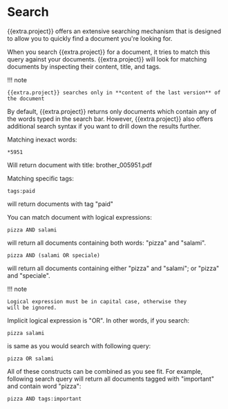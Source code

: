 # Search

{{extra.project}} offers an extensive searching mechanism that is designed to allow you to quickly find a document you're looking for.

When you search {{extra.project}} for a document, it tries to match this query
against your documents. {{extra.project}} will look for matching documents by
inspecting their content, title, and tags.

!!! note

	{{extra.project}} searches only in **content of the last version** of the document


By default, {{extra.project}} returns only documents which contain any of the
words typed in the search bar. However, {{extra.project}} also offers
additional search syntax if you want to drill down the results further.

Matching inexact words:

	*5951

Will return document with title: brother_005951.pdf

Matching specific tags:

	tags:paid

will return documents with tag "paid"


You can match document with logical expressions:

	pizza AND salami

will return all documents containing both words: "pizza" and "salami".

	pizza AND (salami OR speciale)

will return all documents containing either "pizza" and "salami";
or "pizza" and "speciale".

!!! note

	Logical expression must be in capital case, otherwise they
	will be ignored.

Implicit logical expression is "OR". In other words, if you search:

	pizza salami

is same as you would search with following query:

	pizza OR salami

All of these constructs can be combined as you see fit.
For example, following search query will return all documents tagged with "important" and contain word "pizza":

	pizza AND tags:important

